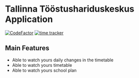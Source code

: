 # Tallinna Tööstushariduskeskus Application
[![CodeFactor](https://www.codefactor.io/repository/github/bredbrains/tthk-app/badge)](https://www.codefactor.io/repository/github/bredbrains/tthk-app)
[![time tracker](https://wakatime.com/badge/github/bredbrains/tthk-app.svg)](https://wakatime.com/badge/github/bredbrains/tthk-app)
## Main Features
* Able to watch yours daily changes in the timetable
* Able to watch yours timetable
* Able to watch yours school plan
